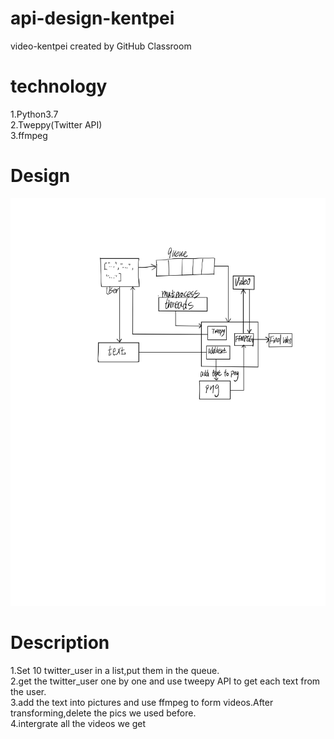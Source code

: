 # api-design-kentpei
video-kentpei created by GitHub Classroom
# technology 
1.Python3.7  
2.Tweppy(Twitter API)  
3.ffmpeg  
# Design
 ![image](https://github.com/kentpei/miniproject3/blob/master/arch.JPG)
# Description
1.Set 10 twitter_user in a list,put them in the queue.  
2.get the twitter_user one by one and use tweepy API to get each text from the user.  
3.add the text into pictures and use ffmpeg to form videos.After transforming,delete the pics we used before.  
4.intergrate all the videos we get
